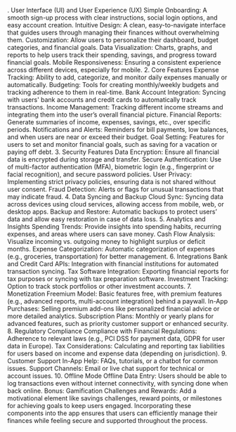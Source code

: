 . User Interface (UI) and User Experience (UX)
Simple Onboarding: A smooth sign-up process with clear instructions, social login options, and easy account creation.
Intuitive Design: A clean, easy-to-navigate interface that guides users through managing their finances without overwhelming them.
Customization: Allow users to personalize their dashboard, budget categories, and financial goals.
Data Visualization: Charts, graphs, and reports to help users track their spending, savings, and progress toward financial goals.
Mobile Responsiveness: Ensuring a consistent experience across different devices, especially for mobile.
2. Core Features
Expense Tracking: Ability to add, categorize, and monitor daily expenses manually or automatically.
Budgeting: Tools for creating monthly/weekly budgets and tracking adherence to them in real-time.
Bank Account Integration: Syncing with users' bank accounts and credit cards to automatically track transactions.
Income Management: Tracking different income streams and integrating them into the user’s overall financial picture.
Financial Reports: Generate summaries of income, expenses, savings, etc., over specific periods.
Notifications and Alerts: Reminders for bill payments, low balances, and when users are near or exceed their budget.
Goal Setting: Features for users to set and monitor financial goals, such as saving for a vacation or paying off debt.
3. Security Features
Data Encryption: Ensure all financial data is encrypted during storage and transfer.
Secure Authentication: Use of multi-factor authentication (MFA), biometric login (e.g., fingerprint or facial recognition), and secure password policies.
User Privacy: Implementing strict privacy policies, ensuring data is not shared without user consent.
Fraud Detection: Alerts or flags for unusual transactions that may indicate fraud.
4. Data Syncing and Backup
Cloud Sync: Syncing data across devices using cloud services, allowing access from mobile, web, or desktop apps.
Backup and Restore: Automatic backups to protect users’ data and allow easy restoration in case of data loss.
5. Analytics and Insights
Spending Trends: Provide insights into spending habits, recurring expenses, and areas where users can save money.
Cash Flow Analysis: Visualize incoming vs. outgoing money to highlight surplus or deficit months.
Expense Categorization: Automatic categorization of expenses (e.g., groceries, transportation) for better management.
6. Integrations
Bank and Credit Card APIs: Integration with financial institutions for automated transaction syncing.
Tax Software Integration: Exporting financial reports for tax purposes or syncing with tax preparation software.
Investment Tracking: Option to track stock portfolios or other investment accounts.
7. Monetization
Freemium Model: Basic features free, with premium features (e.g., advanced reports, multi-account integration) behind a paywall.
In-App Purchases: Selling premium add-ons like personalized financial advice or more detailed analytics.
Subscription Plans: Monthly or yearly plans for advanced features, such as priority customer support or enhanced security.
8. Regulatory Compliance
Compliance with Financial Regulations: Adherence to relevant laws (e.g., PCI DSS for payment data, GDPR for user data in Europe).
Tax Considerations: Calculating and reporting tax liabilities for users based on income and expense data (depending on jurisdiction).
9. Customer Support
In-App Help: FAQs, tutorials, or a chatbot for common issues.
Support Channels: Email or live chat support for technical or account issues.
10. Offline Mode
Offline Data Entry: Users should be able to log transactions even without internet connectivity, with syncing done when back online.
Bonus: Gamification
Challenges and Rewards: Add a motivational element like savings challenges, reward points, or milestones for achieving goals to keep users engaged.
Incorporating these components into the app ensures that users can efficiently manage their finances while feeling secure and supported throughout the process.